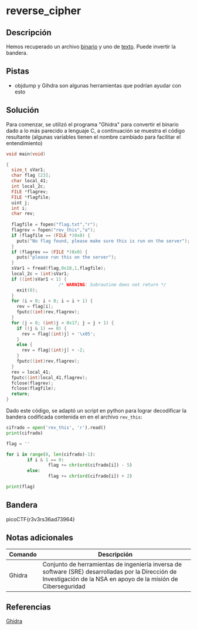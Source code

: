 # reverse_cipher

## Descripción
Hemos recuperado un archivo [binario](https://jupiter.challenges.picoctf.org/static/7aa5f383ec616fe9d72c2ffe1fabd0d9/rev) y uno de [texto](https://jupiter.challenges.picoctf.org/static/7aa5f383ec616fe9d72c2ffe1fabd0d9/rev_this). Puede invertir la bandera.

## Pistas
- objdump y Gihdra son algunas herramientas que podrían ayudar con esto

## Solución
Para comenzar, se utilizó el programa "Ghidra" para convertir el binario dado a lo más parecido a lenguaje C, a continuación se muestra el código resultante (algunas variables tienen el nombre cambiado para facilitar el entendimiento)

```C
void main(void)

{
  size_t sVar1;
  char flag [23];
  char local_41;
  int local_2c;
  FILE *flagrev;
  FILE *flagfile;
  uint j;
  int i;
  char rev;
  
  flagfile = fopen("flag.txt","r");
  flagrev = fopen("rev_this","a");
  if (flagfile == (FILE *)0x0) {
    puts("No flag found, please make sure this is run on the server");
  }
  if (flagrev == (FILE *)0x0) {
    puts("please run this on the server");
  }
  sVar1 = fread(flag,0x18,1,flagfile);
  local_2c = (int)sVar1;
  if ((int)sVar1 < 1) {
                    /* WARNING: Subroutine does not return */
    exit(0);
  }
  for (i = 0; i < 8; i = i + 1) {
    rev = flag[i];
    fputc((int)rev,flagrev);
  }
  for (j = 8; (int)j < 0x17; j = j + 1) {
    if ((j & 1) == 0) {
      rev = flag[(int)j] + '\x05';
    }
    else {
      rev = flag[(int)j] + -2;
    }
    fputc((int)rev,flagrev);
  }
  rev = local_41;
  fputc((int)local_41,flagrev);
  fclose(flagrev);
  fclose(flagfile);
  return;
}
```

Dado este código, se adaptó un script en python para lograr decodificar la bandera codificada contenida en en el archivo `rev_this`:

```python
cifrado = open('rev_this', 'r').read()
print(cifrado)

flag = ''

for i in range(8, len(cifrado)-1):
        if i & 1 == 0:
                flag += chr(ord(cifrado[i]) - 5)
        else:
                flag += chr(ord(cifrado[i]) + 2)

print(flag)
```

## Bandera
picoCTF{r3v3rs36ad73964}

## Notas adicionales
| Comando | Descripción |
|--------|--------|
| Ghidra | Conjunto de herramientas de ingeniería inversa de software (SRE) desarrolladas por la Dirección de Investigación de la NSA en apoyo de la misión de Ciberseguridad |

## Referencias
[Ghidra](https://ghidra-sre.org/)
